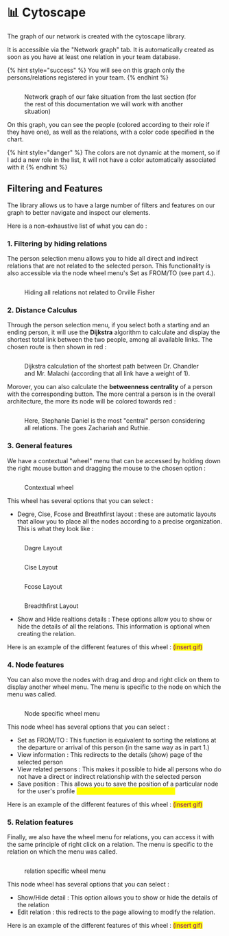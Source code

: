 # 📊 Cytoscape

The graph of our network is created with the cytoscape library.

It is accessible via the "Network graph" tab. It is automatically created as soon as you have at least one relation in your team database.

{% hint style="success" %}
You will see on this graph only the persons/relations registered in your team.
{% endhint %}

<figure><img src="../.gitbook/assets/image (2) (1) (2).png" alt=""><figcaption><p>Network graph of our fake situation from the last section (for the rest of this documentation we will work with another situation)</p></figcaption></figure>

On this graph, you can see the people (colored according to their role if they have one), as well as the relations, with a color code specified in the chart.

{% hint style="danger" %}
The colors are not dynamic at the moment, so if I add a new role in the list, it will not have a color automatically associated with it
{% endhint %}

## Filtering and Features

The library allows us to have a large number of filters and features on our graph to better navigate and inspect our elements.

Here is a non-exhaustive list of what you can do :&#x20;

### **1. Filtering by hiding relations**

The person selection menu allows you to hide all direct and indirect relations that are not related to the selected person. This functionality is also accessible via the node wheel menu's Set as FROM/TO (see part 4.).

<figure><img src="../.gitbook/assets/image (9).png" alt=""><figcaption><p>Hiding all relations not related to Orville Fisher</p></figcaption></figure>

### 2. **Distance Calculus**

Through the person selection menu, if you select both a starting and an ending person, it will use the **Dijkstra** algorithm to calculate and display the shortest total link between the two people, among all available links. The chosen route is then shown in red :&#x20;

<figure><img src="../.gitbook/assets/image (10).png" alt=""><figcaption><p>Dijkstra calculation of the shortest path between Dr. Chandler and Mr. Malachi (according that all link have a weight of 1).</p></figcaption></figure>

Morover, you can also calculate the **betweenness centrality** of a person with the corresponding button. The more central a person is in the overall architecture, the more its node will be colored towards red :&#x20;

<figure><img src="../.gitbook/assets/image (6).png" alt=""><figcaption><p>Here, Stephanie Daniel is the most "central" person considering all relations. The goes Zachariah and Ruthie.</p></figcaption></figure>

### 3.  **General features**

We have a contextual "wheel" menu that can be accessed by holding down the right mouse button and dragging the mouse to the chosen option :&#x20;

<figure><img src="../.gitbook/assets/image (4) (3).png" alt=""><figcaption><p>Contextual wheel</p></figcaption></figure>

This wheel has several options that you can select :&#x20;

* Degre, Cise, Fcose and Breathfirst layout : these are automatic layouts that allow you to place all the nodes according to a precise organization. This is what they look like :&#x20;

<figure><img src="../.gitbook/assets/image (3) (2).png" alt=""><figcaption><p>Dagre Layout</p></figcaption></figure>

<figure><img src="../.gitbook/assets/image (4).png" alt=""><figcaption><p>Cise Layout</p></figcaption></figure>

<figure><img src="../.gitbook/assets/image (7).png" alt=""><figcaption><p>Fcose Layout</p></figcaption></figure>

<figure><img src="../.gitbook/assets/image (21).png" alt=""><figcaption><p>Breadthfirst Layout</p></figcaption></figure>

* Show and Hide realtions details : These options allow you to show or hide the details of all the relations. This information is optional when creating the relation.

Here is an example of the different features of this wheel : <mark style="color:purple;">(insert gif)</mark>

<mark style="color:purple;"></mark>

### 4.  Node features

You can also move the nodes with drag and drop and right click on them to display another <mark style="color:purple;"></mark> wheel menu. The menu is specific to the node on which the menu was called.

<figure><img src="../.gitbook/assets/image (2) (1).png" alt=""><figcaption><p>Node specific wheel menu</p></figcaption></figure>

This node wheel has several options that you can select :&#x20;

* Set as FROM/TO : This function is equivalent to sorting the relations at the departure or arrival of this person (in the same way as in part 1.)
* View information : This redirects to the details (show) page of the selected person
* View related persons : This makes it possible to hide all persons who do not have a direct or indirect relationship with the selected person
* Save position : This allows you to save the position of a particular node for the user's profile <mark style="color:yellow;">(NOT CURRENTLY FUNCTIONING)</mark>

Here is an example of the different features of this wheel : <mark style="color:purple;">(insert gif)</mark>

<mark style="color:purple;"></mark>

### 5.  Relation features

Finally, we also have the wheel menu for relations, you can access it with the same principle of right click on a relation. The menu is specific to the relation on which the menu was called.

<figure><img src="../.gitbook/assets/image (18).png" alt=""><figcaption><p>relation specific wheel menu</p></figcaption></figure>

This node wheel has several options that you can select :&#x20;

* Show/Hide detail : This option allows you to show or hide the details of the relation
* Edit relation : this redirects to the page allowing to modify the relation.

Here is an example of the different features of this wheel : <mark style="color:purple;">(insert gif)</mark>
